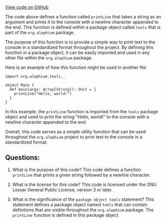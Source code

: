 [View code on GitHub](https://github.com/alephium/alephium/blob/master/tools/src/main/scala/org/alephium/tools/package.scala)

The code above defines a function called `printLine` that takes a string as an argument and prints it to the console with a newline character appended to the end. This function is defined within a package object called `tools` that is part of the `org.alephium` package.

The purpose of this function is to provide a simple way to print text to the console in a standardized format throughout the project. By defining this function in a package object, it can be easily imported and used in any other file within the `org.alephium` package.

Here is an example of how this function might be used in another file:

```
import org.alephium.tools._

object Main {
  def main(args: Array[String]): Unit = {
    printLine("Hello, world!")
  }
}
```

In this example, the `printLine` function is imported from the `tools` package object and used to print the string "Hello, world!" to the console with a newline character appended to the end.

Overall, this code serves as a simple utility function that can be used throughout the `org.alephium` project to print text to the console in a standardized format.
## Questions: 
 1. What is the purpose of this code?
   This code defines a function `printLine` that prints a given string followed by a newline character.

2. What is the license for this code?
   This code is licensed under the GNU Lesser General Public License, version 3 or later.

3. What is the significance of the `package object tools` statement?
   This statement defines a package object named `tools` that can contain definitions that are visible throughout the `org.alephium` package. The `printLine` function is defined in this package object.